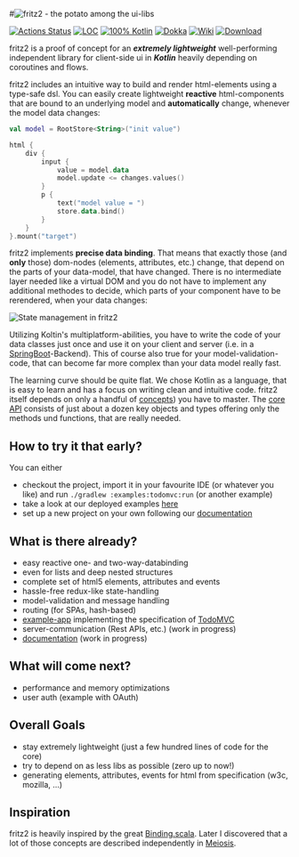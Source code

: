#![fritz2 - the potato among the ui-libs](https://github.com/jwstegemann/fritz2/raw/master/docs/fritz2-logo-small.png)

[![Actions Status](https://github.com/jwstegemann/fritz2/workflows/build/badge.svg)](https://github.com/jwstegemann/fritz2/actions)
[![LOC](https://img.shields.io/badge/Core%20LOC-1%2C4k-green)](https://clean-code-developer.com/grades/grade-1-red/#Keep_it_simple_stupid_KISS)
[![100% Kotlin](https://img.shields.io/badge/kotlin-100%25-blue)](https://play.kotlinlang.org/)
[![Dokka](https://img.shields.io/badge/API-dokka-green)](https://jwstegemann.github.io/fritz2/dokka/fritz2/)
[![Wiki](https://img.shields.io/badge/docs-wiki-blue)](https://github.com/jwstegemann/fritz2/wiki)
[![Download](https://api.bintray.com/packages/jwstegemann/fritz2/fritz2-core/images/download.svg?version=0.2)](https://bintray.com/jwstegemann/fritz2/fritz2-core/0.2/link)

fritz2 is a proof of concept for an ***extremely lightweight*** well-performing independent library for client-side ui in ***Kotlin*** heavily depending on coroutines and flows.

fritz2 includes an intuitive way to build and render html-elements using a type-safe dsl. You can easily create lightweight **reactive** html-components that are bound to an underlying model and **automatically** change, whenever the model data changes:

```kotlin
val model = RootStore<String>("init value")

html {
    div {
        input {
            value = model.data
            model.update <= changes.values()
        }
        p {
            text("model value = ")
            store.data.bind()
        }
    }
}.mount("target")
```

fritz2 implements **precise data binding**. That means that exactly those (and **only** those) dom-nodes (elements, attributes, etc.) change, that depend on the parts of your data-model, that have changed. 
There is no intermediate layer needed like a virtual DOM and you do not have to implement any additional methodes to decide, which parts of your component have to be rerendered, when your data changes:

![State management in fritz2](/docs/fritz2_state.001.png)

Utilizing Koltin's multiplatform-abilities, you have to write the code of your data classes just once and use it on your client and server (i.e. in a [SpringBoot](https://spring.io/guides/gs/rest-service/)-Backend). This of course also true for your model-validation-code, that can become far more complex than your data model really fast.

The learning curve should be quite flat. We chose Kotlin as a language, that is easy to learn and has a focus on writing clean and intuitive code.
fritz2 itself depends on only a handful of [concepts](https://github.com/jwstegemann/fritz2/wiki)) you have to master. The [core API](https://jwstegemann.github.io/fritz2/dokka/fritz2/) consists of just about a dozen key objects and types offering only the methods und functions, that are really needed. 

## How to try it that early?
You can either
* checkout the project, import it in your favourite IDE (or whatever you like) and run `./gradlew :examples:todomvc:run` (or another example)
* take a look at our deployed examples [here](https://jamowei.github.io/fritz2-examples/)
* set up a new project on your own following our [documentation](https://github.com/jwstegemann/fritz2/wiki/Project-Setup)


## What is there already?

- easy reactive one- and two-way-databinding
- even for lists and deep nested structures
- complete set of html5 elements, attributes and events
- hassle-free redux-like state-handling
- model-validation and message handling 
- routing (for SPAs, hash-based)
- [example-app](https://github.com/jwstegemann/fritz2/tree/master/examples/todomvc) implementing the specification of [TodoMVC](http://todomvc.com/)
- server-communication (Rest APIs, etc.) (work in progress)
- [documentation](https://github.com/jwstegemann/fritz2/wiki) (work in progress)

## What will come next?

- performance and memory optimizations
- user auth (example with OAuth)

## Overall Goals

- stay extremely lightweight (just a few hundred lines of code for the core)
- try to depend on as less libs as possible (zero up to now!)
- generating elements, attributes, events for html from specification (w3c, mozilla, ...)

## Inspiration

fritz2 is heavily inspired by the great [Binding.scala](https://github.com/ThoughtWorksInc/Binding.scala).
Later I discovered that a lot of those concepts are described independently in [Meiosis](https://meiosis.js.org/).
